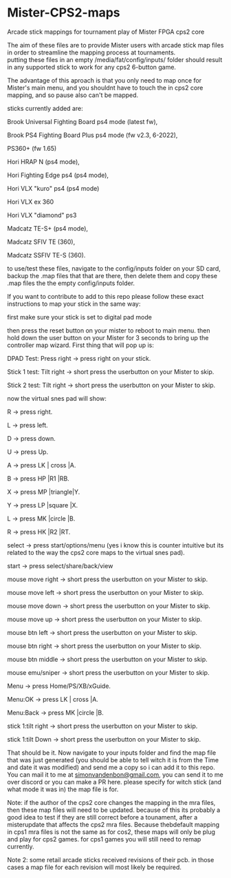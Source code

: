 # Mister-CPS2-maps
Arcade stick mappings for tournament play of Mister FPGA cps2 core


The aim of these files are to provide Mister users with arcade stick map files in order to streamline the mapping process at tournaments.    
putting these files in an empty /media/fat/config/inputs/ folder should result in any supported stick to work for any cps2 6-button game.

The advantage of this aproach is that you only need to map once for Mister's main menu, and you shouldnt have to touch the in cps2 core mapping, and so pause also can't be mapped.

sticks currently added are: 

Brook Universal Fighting Board ps4 mode (latest fw),

Brook PS4 Fighting Board Plus ps4 mode (fw v2.3, 6-2022),

PS360+ (fw 1.65)

Hori HRAP N (ps4 mode),

Hori Fighting Edge ps4 (ps4 mode),

Hori VLX "kuro" ps4 (ps4 mode)

Hori VLX ex 360

Hori VLX "diamond" ps3

Madcatz TE-S+ (ps4 mode),

Madcatz SFIV TE (360),

Madcatz SSFIV TE-S (360).



to use/test these files, navigate to the config/inputs folder on your SD card, backup the .map files that that are there, then delete them and copy these .map files the the empty config/inputs folder. 

If you want to contribute to add to this repo please follow these exact instructions to map your stick in the same way:

first make sure your stick is set to digital pad mode 

then press the reset button on your mister to reboot to main menu.
then hold down the user button on your Mister for 3 seconds to bring up the controller map wizard.
First thing that will pop up is:

DPAD Test: Press right -> press right on your stick.

Stick 1 test: Tilt right -> short press the userbutton on your Mister to skip.

Stick 2 test: Tilt right -> short press the userbutton on your Mister to skip.

now the virtual snes pad will show:

R -> press right.

L -> press left.

D -> press down.

U -> press Up.

A -> press LK | cross  |A.

B -> press HP |R1      |RB.

X -> press MP |triangle|Y.

Y -> press LP |square  |X.

L -> press MK |circle  |B.

R -> press HK |R2      |RT.

select -> press start/options/menu (yes i know this is counter intuitive but its related to the way the cps2 core maps to the virtual snes pad).

start -> press select/share/back/view

mouse move right -> short press the userbutton on your Mister to skip.

mouse move left -> short press the userbutton on your Mister to skip.

mouse move down -> short press the userbutton on your Mister to skip.

mouse move up -> short press the userbutton on your Mister to skip.

mouse btn left -> short press the userbutton on your Mister to skip.

mouse btn right -> short press the userbutton on your Mister to skip.

mouse btn middle -> short press the userbutton on your Mister to skip.

mouse emu/sniper -> short press the userbutton on your Mister to skip.

Menu -> press Home/PS/XB/xGuide.

Menu:OK -> press LK | cross  |A.

Menu:Back -> press MK |circle  |B.

stick 1:tilt right -> short press the userbutton on your Mister to skip.

stick 1:tilt Down -> short press the userbutton on your Mister to skip.

That should be it. Now navigate to your inputs folder and find the map file that was just generated (you should be able to tell witch it is from the Time and date it was modified) and send me a copy so i can add it to this repo. You can mail it to me at simonvandenbon@gmail.com, you can send it to me over discord or you can make a PR here. please specify for witch stick (and what mode it was in) the map file is for.

Note: if the author of the cps2 core changes the mapping in the mra files, then these map files will need to be updated. because of this its probably a good idea to test if they are still correct before a tounament, after a misterupdate that affects the cps2 mra files.
Because thebdefault mapping in cps1 mra files is not the same as for cos2, these maps will only be plug and play for cps2 games. for cps1 games you will still need to remap currently.

Note 2: some retail arcade sticks received revisions of their pcb. in those cases a map file for each revision will most likely be required.

